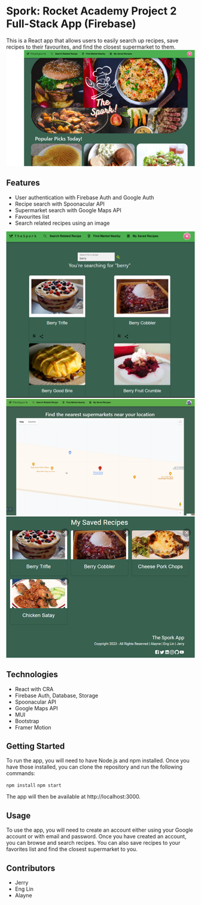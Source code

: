 # **Spork: Rocket Academy Project 2 Full-Stack App (Firebase)**

This is a React app that allows users to easily search up recipes, save recipes to their favourites, and find the closest supermarket to them.
![Homepage of Spork](public/READMEimages/image.png)

## **Features**

- User authentication with Firebase Auth and Google Auth
- Recipe search with Spoonacular API
- Supermarket search with Google Maps API
- Favourites list
- Search related recipes using an image

![Search by keywords using Spoonacular API](public/READMEimages/image-2.png)
![Find nearest supermarket with Google Map API](public/READMEimages/image-1.png)
![Save to favourites list](public/READMEimages/image-3.png)

## **Technologies**

- React with CRA
- Firebase Auth, Database, Storage
- Spoonacular API
- Google Maps API
- MUI
- Bootstrap
- Framer Motion

## **Getting Started**

To run the app, you will need to have Node.js and npm installed. Once you have those installed, you can clone the repository and run the following commands:

`npm install`
`npm start`

The app will then be available at http://localhost:3000.

## **Usage**

To use the app, you will need to create an account either using your Google account or with email and password. Once you have created an account, you can browse and search recipes. You can also save recipes to your favorites list and find the closest supermarket to you.

## **Contributors**

- Jerry
- Eng Lin
- Alayne

